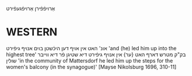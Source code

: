 אַרויפֿפֿירן
אַרויפֿגעפֿירט

WESTERN
========

אונ' האט אין אויף דען היכֿשטן בוים אנויף גיפֿירט
'and (he) led him up into the highest tree'
בק"ק מטרש דארף האט {ער} אין אנויף גיפֿירט דיא שטיגן פֿר דיא ווייבר שולין
'in the community of Mattersdorf he led him up the steps for the women's balcony (in the synagogue)'
[Mayse Nikolsburg 1696, 310-11]
